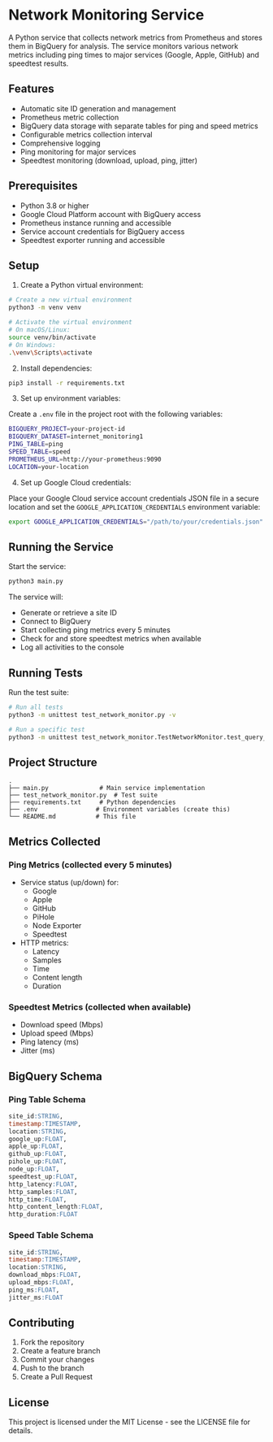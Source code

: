 # Network Monitoring Service

A Python service that collects network metrics from Prometheus and stores them in BigQuery for analysis. The service monitors various network metrics including ping times to major services (Google, Apple, GitHub) and speedtest results.

## Features

- Automatic site ID generation and management
- Prometheus metric collection
- BigQuery data storage with separate tables for ping and speed metrics
- Configurable metrics collection interval
- Comprehensive logging
- Ping monitoring for major services
- Speedtest monitoring (download, upload, ping, jitter)

## Prerequisites

- Python 3.8 or higher
- Google Cloud Platform account with BigQuery access
- Prometheus instance running and accessible
- Service account credentials for BigQuery access
- Speedtest exporter running and accessible

## Setup

1. Create a Python virtual environment:

```bash
# Create a new virtual environment
python3 -m venv venv

# Activate the virtual environment
# On macOS/Linux:
source venv/bin/activate
# On Windows:
.\venv\Scripts\activate
```

2. Install dependencies:

```bash
pip3 install -r requirements.txt
```

3. Set up environment variables:

Create a `.env` file in the project root with the following variables:

```bash
BIGQUERY_PROJECT=your-project-id
BIGQUERY_DATASET=internet_monitoring1
PING_TABLE=ping
SPEED_TABLE=speed
PROMETHEUS_URL=http://your-prometheus:9090
LOCATION=your-location
```

4. Set up Google Cloud credentials:

Place your Google Cloud service account credentials JSON file in a secure location and set the `GOOGLE_APPLICATION_CREDENTIALS` environment variable:

```bash
export GOOGLE_APPLICATION_CREDENTIALS="/path/to/your/credentials.json"
```

## Running the Service

Start the service:

```bash
python3 main.py
```

The service will:
- Generate or retrieve a site ID
- Connect to BigQuery
- Start collecting ping metrics every 5 minutes
- Check for and store speedtest metrics when available
- Log all activities to the console

## Running Tests

Run the test suite:

```bash
# Run all tests
python3 -m unittest test_network_monitor.py -v

# Run a specific test
python3 -m unittest test_network_monitor.TestNetworkMonitor.test_query_prometheus_success -v
```

## Project Structure

```
.
├── main.py              # Main service implementation
├── test_network_monitor.py  # Test suite
├── requirements.txt     # Python dependencies
├── .env                # Environment variables (create this)
└── README.md           # This file
```

## Metrics Collected

### Ping Metrics (collected every 5 minutes)
- Service status (up/down) for:
  - Google
  - Apple
  - GitHub
  - PiHole
  - Node Exporter
  - Speedtest
- HTTP metrics:
  - Latency
  - Samples
  - Time
  - Content length
  - Duration

### Speedtest Metrics (collected when available)
- Download speed (Mbps)
- Upload speed (Mbps)
- Ping latency (ms)
- Jitter (ms)

## BigQuery Schema

### Ping Table Schema
```sql
site_id:STRING,
timestamp:TIMESTAMP,
location:STRING,
google_up:FLOAT,
apple_up:FLOAT,
github_up:FLOAT,
pihole_up:FLOAT,
node_up:FLOAT,
speedtest_up:FLOAT,
http_latency:FLOAT,
http_samples:FLOAT,
http_time:FLOAT,
http_content_length:FLOAT,
http_duration:FLOAT
```

### Speed Table Schema
```sql
site_id:STRING,
timestamp:TIMESTAMP,
location:STRING,
download_mbps:FLOAT,
upload_mbps:FLOAT,
ping_ms:FLOAT,
jitter_ms:FLOAT
```

## Contributing

1. Fork the repository
2. Create a feature branch
3. Commit your changes
4. Push to the branch
5. Create a Pull Request

## License

This project is licensed under the MIT License - see the LICENSE file for details. 